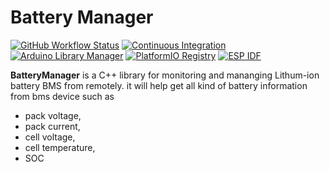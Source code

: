 # Battery Manager


[![GitHub Workflow Status](https://img.shields.io/github/actions/workflow/status/bblanchon/ArduinoJson/ci.yml?branch=6.x&logo=github)](https://github.com/bblanchon/ArduinoJson/actions?query=workflow%3A%22Continuous+Integration%22+branch%3A6.x)
[![Continuous Integration](https://ci.appveyor.com/api/projects/status/m7s53wav1l0abssg/branch/6.x?svg=true)](https://ci.appveyor.com/project/bblanchon/arduinojson/branch/6.x)
[![Arduino Library Manager](https://img.shields.io/static/v1?label=Arduino&message=v6.21.2&logo=arduino&logoColor=white&color=blue)](https://www.ardu-badge.com/ArduinoJson/6.21.2)
[![PlatformIO Registry](https://badges.registry.platformio.org/packages/bblanchon/library/ArduinoJson.svg?version=6.21.2)](https://registry.platformio.org/packages/libraries/bblanchon/ArduinoJson?version=6.21.2) 
[![ESP IDF](https://img.shields.io/static/v1?label=ESP+IDF&message=v6.21.2&logo=cpu&logoColor=white&color=blue)](https://components.espressif.com/components/bblanchon/arduinojson)  


**BatteryManager** is a C++ library for monitoring and mananging Lithum-ion battery BMS from remotely. it will help get all kind of battery information from bms device such as 
* pack voltage,
* pack current,
* cell voltage,
* cell temperature,
* SOC
 